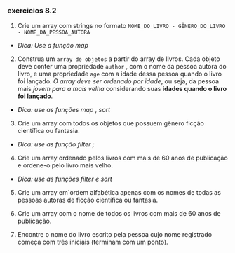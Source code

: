 ### exercicios 8.2

1. Crie um array com strings no formato `NOME_DO_LIVRO - GÊNERO_DO_LIVRO - NOME_DA_PESSOA_AUTORA`

- _Dica: Use a função map_


2. Construa um `array de objetos` a partir do array de livros. Cada objeto deve conter uma propriedade `author` , com o nome da pessoa autora do livro, e uma propriedade `age` com a idade dessa pessoa quando o livro foi lançado. _O array deve ser ordenado por idade_, ou seja, da pessoa mais _jovem para a mais velha_ considerando suas **idades quando o livro foi lançado**.

- _Dica: use as funções map , sort_


3. Crie um array com todos os objetos que possuem gênero ficção científica ou fantasia.

- _Dica: use as função filter ;_


4. Crie um array ordenado pelos livros com mais de 60 anos de publicação e ordene-o pelo livro mais velho.

- _Dica: use as funções filter e sort_


5. Crie um array em`ordem alfabética apenas com os nomes de todas as pessoas autoras de ficção científica ou fantasia.


6. Crie um array com o nome de todos os livros com mais de 60 anos de publicação.


7. Encontre o nome do livro escrito pela pessoa cujo nome registrado começa com três iniciais (terminam com um ponto).

